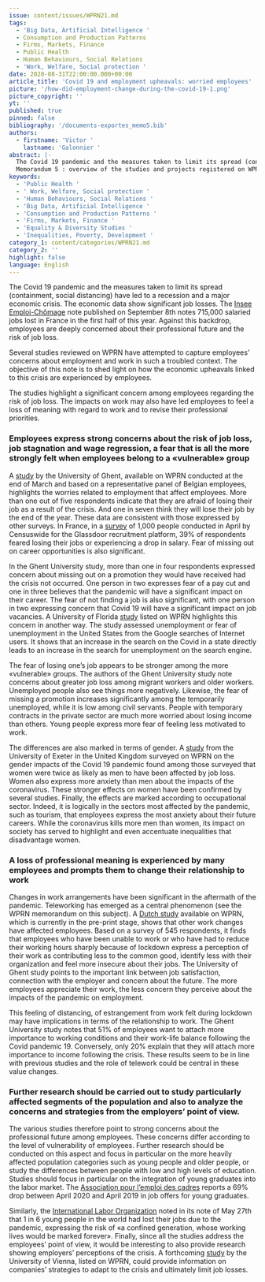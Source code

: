 ```yaml
---
issue: content/issues/WPRN21.md
tags:
  - 'Big Data, Artificial Intelligence '
  - Consumption and Production Patterns
  - Firms, Markets, Finance
  - Public Health
  - Human Behaviours, Social Relations
  - 'Work, Welfare, Social protection '
date: 2020-08-31T22:00:00.000+00:00
article_title: 'Covid 19 and employment upheavals: worried employees'
picture: '/how-did-employment-change-during-the-covid-19-1.png'
picture_copyright: ''
yt: ''
published: true
pinned: false
bibliography: '/documents-exportes_memo5.bib'
authors:
  - firstname: 'Victor '
    lastname: 'Galonnier '
abstract: |-
  The Covid 19 pandemic and the measures taken to limit its spread (containment, social distancing) have led to a recession and a major economic crisis. The economic data show significant job losses. The Insee Emploi-Chômage note published on September 8th notes 715,000 salaried jobs lost in France in the first half of this year. Against this backdrop, employees are deeply concerned about their professional future and the risk of job loss.
  Memorandum 5 : overview of the studies and projects registered on WPRN database
keywords:
  - 'Public Health '
  - ' Work, Welfare, Social protection '
  - 'Human Behaviours, Social Relations '
  - 'Big Data, Artificial Intelligence '
  - 'Consumption and Production Patterns '
  - 'Firms, Markets, Finance '
  - 'Equality & Diversity Studies '
  - 'Inequalities, Poverty, Development '
category_1: content/categories/WPRN21.md
category_2: ''
highlight: false
language: English
---
```


The Covid 19 pandemic and the measures taken to limit its spread (containment, social distancing) have led to a recession and a major economic crisis. The economic data show significant job losses. The [Insee Emploi-Chômage](https://infodujour.fr/wp-content/uploads/2020/09/note-de-conjoncture-8-setembre-2020.pdf) note published on September 8th notes 715,000 salaried jobs lost in France in the first half of this year. Against this backdrop, employees are deeply concerned about their professional future and the risk of job loss.

Several studies reviewed on WPRN have attempted to capture employees’ concerns about employment and work in such a troubled context. The objective of this note is to shed light on how the economic upheavals linked to this crisis are experienced by employees.

The studies highlight a significant concern among employees regarding the risk of job loss. The impacts on work may also have led employees to feel a loss of meaning with regard to work and to revise their professional priorities.

### Employees express strong concerns about the risk of job loss, job stagnation and wage regression, a fear that is all the more strongly felt when employees belong to a «vulnerable» group

A [study](https://wprn.org/item/460952 'wprn 460952') by the University of Ghent, available on WPRN conducted at the end of March and based on a representative panel of Belgian employees, highlights the worries related to employment that affect employees. More than one out of five respondents indicate that they are afraid of losing their job as a result of the crisis. And one in seven think they will lose their job by the end of the year. These data are consistent with those expressed by other surveys. In France, in a [survey](https://www.glassdoor.fr/blog/covid-enquete-peur-perte-emploi/) of 1,000 people conducted in April by Censuswide for the Glassdoor recruitment platform, 39% of respondents feared losing their jobs or experiencing a drop in salary. Fear of missing out on career opportunities is also significant.

In the Ghent University study, more than one in four respondents expressed concern about missing out on a promotion they would have received had the crisis not occurred. One person in two expresses fear of a pay cut and one in three believes that the pandemic will have a significant impact on their career. The fear of not finding a job is also significant, with one person in two expressing concern that Covid 19 will have a significant impact on job vacancies. A University of Florida [study](https://wprn.org/item/446152 'wprn 446152') listed on WPRN highlights this concern in another way. The study assessed unemployment or fear of unemployment in the United States from the Google searches of Internet users. It shows that an increase in the search on the Covid in a state directly leads to an increase in the search for unemployment on the search engine.

The fear of losing one’s job appears to be stronger among the more «vulnerable» groups. The authors of the Ghent University study note concerns about greater job loss among migrant workers and older workers. Unemployed people also see things more negatively. Likewise, the fear of missing a promotion increases significantly among the temporarily unemployed, while it is low among civil servants. People with temporary contracts in the private sector are much more worried about losing income than others. Young people express more fear of feeling less motivated to work.

The differences are also marked in terms of gender. A [study](https://wprn.org/item/472352 'wprn 472352') from the University of Exeter in the United Kingdom surveyed on WPRN on the gender impacts of the Covid 19 pandemic found among those surveyed that women were twice as likely as men to have been affected by job loss. Women also express more anxiety than men about the impacts of the coronavirus. These stronger effects on women have been confirmed by several studies. Finally, the effects are marked according to occupational sector. Indeed, it is logically in the sectors most affected by the pandemic, such as tourism, that employees express the most anxiety about their future careers. While the coronavirus kills more men than women, its impact on society has served to highlight and even accentuate inequalities that disadvantage women.

### A loss of professional meaning is experienced by many employees and prompts them to change their relationship to work

Changes in work arrangements have been significant in the aftermath of the pandemic. Teleworking has emerged as a central phenomenon (see the WPRN memorandum on this subject). A [Dutch study](https://wprn.org/item/479252 'wprn 479252') available on WPRN, which is currently in the pre-print stage, shows that other work changes have affected employees. Based on a survey of 545 respondents, it finds that employees who have been unable to work or who have had to reduce their working hours sharply because of lockdown express a perception of their work as contributing less to the common good, identify less with their organization and feel more insecure about their jobs. The University of Ghent study points to the important link between job satisfaction, connection with the employer and concern about the future. The more employees appreciate their work, the less concern they perceive about the impacts of the pandemic on employment.

This feeling of distancing, of estrangement from work felt during lockdown may have implications in terms of the relationship to work. The Ghent University study notes that 51% of employees want to attach more importance to working conditions and their work-life balance following the Covid pandemic 19. Conversely, only 20% explain that they will attach more importance to income following the crisis. These results seem to be in line with previous studies and the role of telework could be central in these value changes.

### Further research should be carried out to study particularly affected segments of the population and also to analyze the concerns and strategies from the employers’ point of view.

The various studies therefore point to strong concerns about the professional future among employees. These concerns differ according to the level of vulnerability of employees. Further research should be conducted on this aspect and focus in particular on the more heavily affected population categories such as young people and older people, or study the differences between people with low and high levels of education. Studies should focus in particular on the integration of young graduates into the labor market. The [Association pour l’emploi des cadres](https://corporate.apec.fr/home/espace-medias/covid-19-et-insertion-profession.html) reports a 69% drop between April 2020 and April 2019 in job offers for young graduates.

Similarly, the [International Labor Organization](https://www.ilo.org/wcmsp5/groups/public/---dgreports/---dcomm/documents/briefingnote/wcms_745964.pdf) noted in its note of May 27th that 1 in 6 young people in the world had lost their jobs due to the pandemic, expressing the risk of «a confined generation, whose working lives would be marked forever». Finally, since all the studies address the employees’ point of view, it would be interesting to also provide research showing employers’ perceptions of the crisis. A forthcoming [study](https://wprn.org/item/410352 'wprn 410352') by the University of Vienna, listed on WPRN, could provide information on companies’ strategies to adapt to the crisis and ultimately limit job losses.
